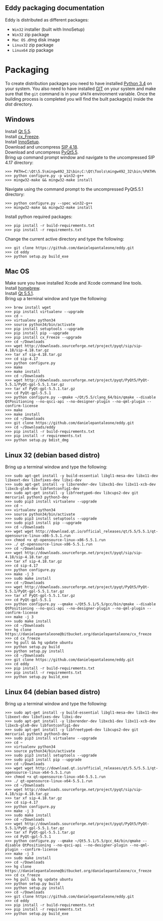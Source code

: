 ## Eddy packaging documentation

Eddy is distributed as different packages:

* `Win32` installer (built with InnoSetup)
* `Win32` zip package
* `Mac OS` .dmg disk image
* `Linux32` zip package
* `Linux64` zip package

# Packaging

To create distribution packages you need to have installed [Python 3.4](https://www.python.org) on your system. 
You also need to have installed [GIT](http://git-scm.com/) on your system and make sure that the `git` command
is in your `$PATH` environment variable. Once the building process is completed you will find the built 
package(s) inside the *dist* directory.

## Windows

Install [Qt 5.5](http://download.qt.io/official_releases/qt/5.5/5.5.1/qt-opensource-windows-x86-mingw492-5.5.1.exe).    
Install [cx_Freeze](https://pypi.python.org/pypi/cx_Freeze/4.3.4).  
Install [InnoSetup](http://www.jrsoftware.org/isinfo.php).  
Download and uncompress [SIP 4.18](https://sourceforge.net/projects/pyqt/files/sip/sip-4.18/sip-4.18.zip).  
Download and uncompress [PyQt5.5](http://sourceforge.net/projects/pyqt/files/PyQt5/PyQt-5.5.1/PyQt-gpl-5.5.1.zip).  
Bring up command prompt window and navigate to the uncompressed SIP 4.17 directory:

    >>> PATH=C:\Qt\5.5\mingw492_32\bin;C:\Qt\Tools\mingw492_32\bin;%PATH%
    >>> python configure.py -p win32-g++
    >>> mingw32-make && mingw32-make install
    
Navigate using the command prompt to the uncompressed PyQt5.5.1 directory:

    >>> python configure.py --spec win32-g++
    >>> mingw32-make && mingw32-make install

Install python required packages:

    >>> pip install -r build-requirements.txt
    >>> pip install -r requirements.txt

Change the current active directory and type the following:

    >>> git clone https://github.com/danielepantaleone/eddy.git
    >>> cd eddy
    >>> python setup.py build_exe
    
## Mac OS

Make sure you have installed Xcode and Xcode command line tools.  
Install [homebrew](http://brew.sh/).  
Install [Qt 5.5.1](http://download.qt.io/official_releases/qt/5.5/5.5.1/qt-opensource-mac-x64-clang-5.5.1.dmg).  
Bring up a terminal window and type the following:
    
    >>> brew install wget
    >>> pip install virtualenv --upgrade
    >>> cd ~
    >>> virtualenv python34
    >>> source python34/bin/activate
    >>> pip install setuptools --upgrade
    >>> pip install pip --upgrade
    >>> pip install cx_Freeze --upgrade
    >>> cd ~/Downloads
    >>> wget http://downloads.sourceforge.net/project/pyqt/sip/sip-4.18/sip-4.18.tar.gz
    >>> tar xf sip-4.18.tar.gz
    >>> cd sip-4.17
    >>> python configure.py
    >>> make
    >>> make install
    >>> cd ~/Downloads
    >>> wget http://downloads.sourceforge.net/project/pyqt/PyQt5/PyQt-5.5.1/PyQt-gpl-5.5.1.tar.gz
    >>> tar xf PyQt-gpl-5.5.1.tar.gz
    >>> cd PyQt-gpl-5.5.1
    >>> python configure.py --qmake ~/Qt/5.5/clang_64/bin/qmake --disable QtPositioning --no-qsci-api --no-designer-plugin --no-qml-plugin --confirm-license
    >>> make
    >>> make install
    >>> cd ~/Downloads
    >>> git clone https://github.com/danielepantaleone/eddy.git
    >>> cd ~/Downloads/eddy
    >>> pip install -r build-requirements.txt
    >>> pip install -r requirements.txt
    >>> python setup.py bdist_dmg

## Linux 32 (debian based distro)

Bring up a terminal window and type the following:

    >>> sudo apt-get install -y build-essential libgl1-mesa-dev libx11-dev libxext-dev libxfixes-dev libxi-dev
    >>> sudo apt-get install -y libxrender-dev libxcb1-dev libx11-xcb-dev libxcb-glx0-dev libfontconfig1-dev 
    >>> sudo apt-get install -y libfreetype6-dev libcups2-dev git mercurial python3 python3-dev
    >>> sudo pip3 install virtualenv --upgrade
    >>> cd ~
    >>> virtualenv python34
    >>> source python34/bin/activate
    >>> sudo pip3 install setuptools --upgrade
    >>> sudo pip3 install pip --upgrade
    >>> cd ~/Downloads
    >>> wget wget http://download.qt.io/official_releases/qt/5.5/5.5.1/qt-opensource-linux-x86-5.5.1.run
    >>> chmod +x qt-opensource-linux-x86-5.5.1.run
    >>> ./ qt-opensource-linux-x86-5.5.1.run
    >>> cd ~/Downloads
    >>> wget http://downloads.sourceforge.net/project/pyqt/sip/sip-4.18/sip-4.18.tar.gz
    >>> tar xf sip-4.18.tar.gz
    >>> cd sip-4.17
    >>> python configure.py
    >>> make -j 3
    >>> sudo make install
    >>> cd ~/Downloads
    >>> wget http://downloads.sourceforge.net/project/pyqt/PyQt5/PyQt-5.5.1/PyQt-gpl-5.5.1.tar.gz
    >>> tar xf PyQt-gpl-5.5.1.tar.gz
    >>> cd PyQt-gpl-5.5.1
    >>> python configure.py --qmake ~/Qt5.5.1/5.5/gcc/bin/qmake --disable QtPositioning --no-qsci-api --no-designer-plugin --no-qml-plugin --confirm-license
    >>> make -j 3
    >>> sudo make install
    >>> cd ~/Downloads
    >>> hg clone https://danielepantaleone@bitbucket.org/danielepantaleone/cx_freeze
    >>> cd cx_freeze
    >>> hg pull && hg update ubuntu
    >>> python setup.py build
    >>> python setup.py install
    >>> cd ~/Downloads
    >>> git clone https://github.com/danielepantaleone/eddy.git
    >>> cd eddy
    >>> pip install -r build-requirements.txt
    >>> pip install -r requirements.txt
    >>> python setup.py build_exe
    
## Linux 64 (debian based distro)

Bring up a terminal window and type the following:
    
    >>> sudo apt-get install -y build-essential libgl1-mesa-dev libx11-dev libxext-dev libxfixes-dev libxi-dev
    >>> sudo apt-get install -y libxrender-dev libxcb1-dev libx11-xcb-dev libxcb-glx0-dev libfontconfig1-dev 
    >>> sudo apt-get install -y libfreetype6-dev libcups2-dev git mercurial python3 python3-dev
    >>> sudo pip3 install virtualenv --upgrade
    >>> cd ~
    >>> virtualenv python34
    >>> source python34/bin/activate
    >>> sudo pip3 install setuptools --upgrade
    >>> sudo pip3 install pip --upgrade
    >>> cd ~/Downloads
    >>> wget wget http://download.qt.io/official_releases/qt/5.5/5.5.1/qt-opensource-linux-x64-5.5.1.run
    >>> chmod +x qt-opensource-linux-x64-5.5.1.run
    >>> ./ qt-opensource-linux-x64-5.5.1.run
    >>> cd ~/Downloads
    >>> wget http://downloads.sourceforge.net/project/pyqt/sip/sip-4.18/sip-4.18.tar.gz
    >>> tar xf sip-4.18.tar.gz
    >>> cd sip-4.17
    >>> python configure.py
    >>> make -j 3
    >>> sudo make install
    >>> cd ~/Downloads
    >>> wget http://downloads.sourceforge.net/project/pyqt/PyQt5/PyQt-5.5.1/PyQt-gpl-5.5.1.tar.gz
    >>> tar xf PyQt-gpl-5.5.1.tar.gz
    >>> cd PyQt-gpl-5.5.1
    >>> python configure.py --qmake ~/Qt5.5.1/5.5/gcc_64/bin/qmake --disable QtPositioning --no-qsci-api --no-designer-plugin --no-qml-plugin --confirm-license
    >>> make -j 3
    >>> sudo make install
    >>> cd ~/Downloads
    >>> hg clone https://danielepantaleone@bitbucket.org/danielepantaleone/cx_freeze
    >>> cd cx_freeze
    >>> hg pull && hg update ubuntu
    >>> python setup.py build
    >>> python setup.py install
    >>> cd ~/Downloads
    >>> git clone https://github.com/danielepantaleone/eddy.git
    >>> cd eddy
    >>> pip install -r build-requirements.txt
    >>> pip install -r requirements.txt
    >>> python setup.py build_exe